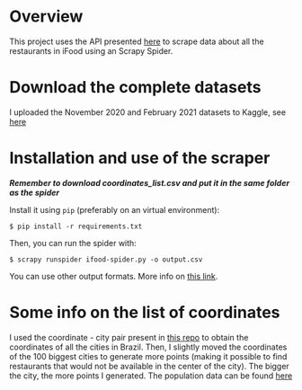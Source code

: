 # Overview
This project uses the API presented [here](https://github.com/ricardotachinardi/ifood-scraper/blob/main/explorando_api_ifood.ipynb) to scrape data about all the restaurants in iFood using an Scrapy Spider.

# Download the complete datasets
I uploaded the November 2020 and February 2021 datasets to Kaggle, see [here](https://www.kaggle.com/ricardotachinardi/ifood-restaurants-data)

# Installation and use of the scraper

***Remember to download coordinates_list.csv and put it in the same folder as the spider***

Install it using `pip` (preferably on an virtual environment):
```shell
$ pip install -r requirements.txt
```

Then, you can run the spider with:
```shell
$ scrapy runspider ifood-spider.py -o output.csv
```

You can use other output formats. More info on [this link](https://docs.scrapy.org/en/latest/topics/feed-exports.html#serialization-formats).

# Some info on the list of coordinates
I used the coordinate - city pair present in [this repo](https://github.com/kelvins/Municipios-Brasileiros/) to obtain the coordinates of all the cities in Brazil. Then, I slightly moved the coordinates of the 100 biggest cities to generate more points (making it possible to find restaurants that would not be available in the center of the city). The bigger the city, the more points I generated. The population data can be found [here](http://blog.mds.gov.br/redesuas/wp-content/uploads/2018/06/Lista-de-Munic%C3%ADpios-com-IBGE-Brasil.xlsx)
